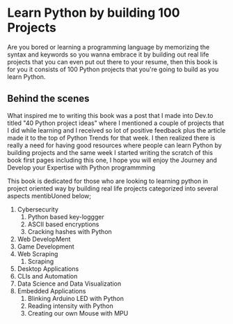 # Learn Python by building 100 Projects
Are you bored or learning a programming language by memorizing the syntax and keywords so you wanna embrace it by building out real life projects that you can even put out there to your resume, then this book is for you it consists of 100 Python projects that you're going to build as you learn Python.

## Behind the scenes 
What inspired me to writing this book was a post that I made into Dev.to titled "40 Python project ideas" where I mentioned a couple of projects that I did while learning and I received so lot of positive feedback plus the article made it to the top of Python Trends for that week. I then realized there is really a need for having good resources where people can learn Python by building projects and the same week I started writing the scratch of this book first pages including this one, I hope you will enjoy the Journey and Develop your Expertise with Python programmming 

This book is dedicated for those who are looking to learning python in project oriented way by building real life projects categorized into several aspects mentibUoned below;

1. Cybersecurity
	1.  Python based key-loggger 
	2. ASCII based encryptions 
	3. Cracking hashes with Python 
2. Web DevelopMent 
3. Game Development 
4. Web Scraping 
	1. Scraping 
5. Desktop Applications 
6. CLIs and Automation 
7. Data Science and Data Visualization 
8. Embedded Applications 
	1. Blinking Arduino LED with Python 
	2. Reading intensity with Python 
	3. Creating our own Mouse with MPU
 
<!--stackedit_data:
eyJoaXN0b3J5IjpbLTI3NDY5NDY2Nl19
-->